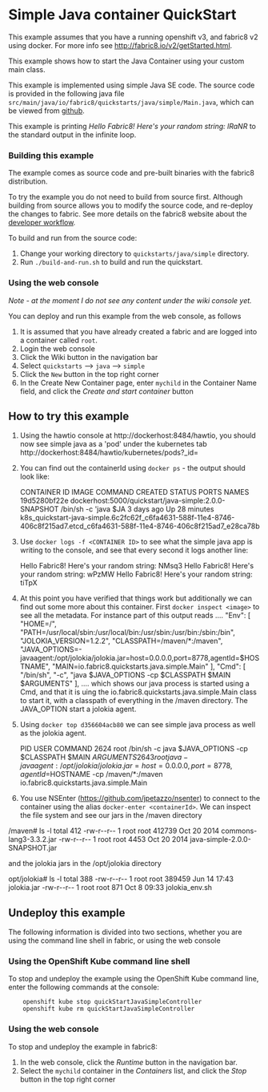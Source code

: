 # Simple Java container QuickStart

This example assumes that you have a running openshift v3, and fabric8 v2 using docker. For more info see http://fabric8.io/v2/getStarted.html.

This example shows how to start the Java Container using your custom main class.

This example is implemented using simple Java SE code. The source code is provided in the following java file `src/main/java/io/fabric8/quickstarts/java/simple/Main.java`, which can be viewed from [github](https://github.com/fabric8io/fabric8/blob/master/quickstarts/java/simple/src/main/java/io/fabric8/quickstarts/java/simple/Main.java).

This example is printing *Hello Fabric8! Here's your random string: lRaNR* to the standard output in the infinite loop.


### Building this example

The example comes as source code and pre-built binaries with the fabric8 distribution. 

To try the example you do not need to build from source first. Although building from source allows you to modify the source code, and re-deploy the changes to fabric. See more details on the fabric8 website about the [developer workflow](http://fabric8.io/gitbook/developer.html).

To build and run from the source code:

1. Change your working directory to `quickstarts/java/simple` directory.
1. Run `./build-and-run.sh` to build and run the quickstart.


### Using the web console

*Note - at the moment I do not see any content under the wiki console yet.*

You can deploy and run this example from the web console, as follows

1. It is assumed that you have already created a fabric and are logged into a container called `root`.
1. Login the web console
1. Click the Wiki button in the navigation bar
1. Select `quickstarts` --> `java` --> `simple`
1. Click the `New` button in the top right corner
1. In the Create New Container page, enter `mychild` in the Container Name field, and click the *Create and start container* button

## How to try this example

1. Using the hawtio console at http://dockerhost:8484/hawtio, you should now see simple java as a 'pod' under the kubernetes tab http://dockerhost:8484/hawtio/kubernetes/pods?_id=
1. You can find out the containerId using `docker ps` - the output should look like:

	CONTAINER ID        IMAGE                                                   COMMAND                CREATED             STATUS              PORTS                    NAMES
	19d5280bf22e        dockerhost:5000/quickstart/java-simple:2.0.0-SNAPSHOT   /bin/sh -c 'java $JA   3 days ago          Up 28 minutes                                k8s_quickstart-java-simple.6c2fc62f_c6fa4631-588f-11e4-8746-406c8f215ad7.etcd_c6fa4631-588f-11e4-8746-406c8f215ad7_e28ca78b

1. Use `docker logs -f <CONTAINER ID>` to see what the simple java app is writing to the console, and
see that every second it logs another line:

	Hello Fabric8! Here's your random string: NMsq3
	Hello Fabric8! Here's your random string: wPzMW
	Hello Fabric8! Here's your random string: tiTpX

1. At this point you have verified that things work but additionally we can find out some more about this container.
First `docker inspect <image>` to see all the metadata. For instance part of this output reads
....
     "Env": [
            "HOME=/",
            "PATH=/usr/local/sbin:/usr/local/bin:/usr/sbin:/usr/bin:/sbin:/bin",
            "JOLOKIA_VERSION=1.2.2",
            "CLASSPATH=/maven/*:/maven",
            "JAVA_OPTIONS=-javaagent:/opt/jolokia/jolokia.jar=host=0.0.0.0,port=8778,agentId=$HOSTNAME",
            "MAIN=io.fabric8.quickstarts.java.simple.Main"
        ],
        "Cmd": [
            "/bin/sh",
            "-c",
            "java $JAVA_OPTIONS -cp $CLASSPATH $MAIN $ARGUMENTS"
        ],
....
which shows our java process is started using a Cmd, and that it is uing the io.fabric8.quickstarts.java.simple.Main class to start it, with a classpath of everything in the /maven directory. The JAVA_OPTION start a jolokia agent.

1. Using `docker top d356604acb80` we can see simple java process as well as the jolokia agent.

	PID                 USER                COMMAND
	2624                root                /bin/sh -c java $JAVA_OPTIONS -cp $CLASSPATH $MAIN $ARGUMENTS
	2643                root                java -javaagent:/opt/jolokia/jolokia.jar=host=0.0.0.0,port=8778,agentId=$HOSTNAME -cp /maven/*:/maven io.fabric8.quickstarts.java.simple.Main

1. You use NSEnter (https://github.com/jpetazzo/nsenter) to connect to the container using the alias `docker-enter <containerId>`. We can inspect the file system and see our jars in the /maven directory 

/maven# ls -l
total 412
-rw-r--r-- 1 root root 412739 Oct 20  2014 commons-lang3-3.3.2.jar
-rw-r--r-- 1 root root   4453 Oct 20  2014 java-simple-2.0.0-SNAPSHOT.jar

and the jolokia jars in the /opt/jolokia directory

opt/jolokia# ls -l
total 388
-rw-r--r-- 1 root root 389459 Jun 14 17:43 jolokia.jar
-rw-r--r-- 1 root root    871 Oct  8 09:33 jolokia_env.sh


## Undeploy this example

The following information is divided into two sections, whether you are using the command line shell in fabric, or using the web console

### Using the OpenShift Kube command line shell

To stop and undeploy the example using the OpenShift Kube command line, enter the following commands at the console:

        openshift kube stop quickStartJavaSimpleController
        openshift kube rm quickStartJavaSimpleController

### Using the web console

To stop and undeploy the example in fabric8:

1. In the web console, click the *Runtime* button in the navigation bar.
1. Select the `mychild` container in the *Containers* list, and click the *Stop* button in the top right corner

